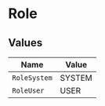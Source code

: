 # Role


## Values

| Name         | Value        |
| ------------ | ------------ |
| `RoleSystem` | SYSTEM       |
| `RoleUser`   | USER         |